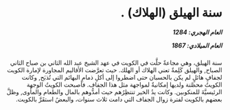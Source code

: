 <h1 dir="rtl">سنة الهيلق (الهلاك) .</h1>

<h5 dir="rtl">العام الهجري:  1284

العام الميلادي: 1867

</h5>

<p dir="rtl">سنة الهيلق، وهي مجاعةٌ حلَّت في الكويت في عهد الشيخ عبد الله الثاني بن صباح الثاني الصباح, والهيلق كَلِمةٌ تعني الهلاك أو الهلك. حيث تعرَّضت الأقاليم المجاورة لإمارة الكويت لجفافٍ هائلٍ لم يكن بالحسبان حتى اضطروا إلى أكلِ ذمامِ البهائم التي تُذبَح, وكانت الكويتُ محصَّنة ولديها إمكانيةٌ لمواجهة مثل هذا الجفاف. فأصبحت الكويتُ الوجهة الرئيسيَّةَ للمنكوبين. وكانت يدُ الخير تنتظِرُهم حيث أمدُّوهم بالمال والطعام والمأوى, وظلَّ بعضهم بالكويت لفترة زوال الجفاف التي دامت ثلاث سنوات، والبعضُ استقَرَّ بالكويت.</p></br>
